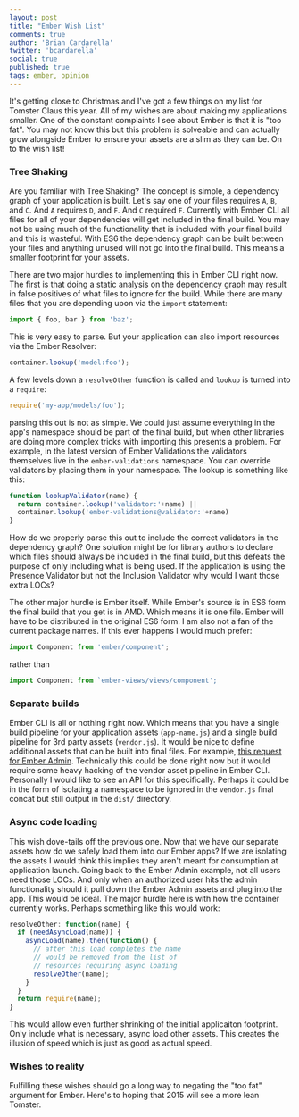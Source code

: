 ```yaml
---
layout: post
title: "Ember Wish List"
comments: true
author: 'Brian Cardarella'
twitter: 'bcardarella'
social: true
published: true
tags: ember, opinion
---
```


It's getting close to Christmas and I've got a few things on my list for
Tomster Claus this year. All of my wishes are about making my
applications smaller. One of the constant complaints I see about Ember
is that it is "too fat". You may not know this but this problem is
solveable and can actually grow alongside Ember to ensure your assets
are a slim as they can be. On to the wish list!

### Tree Shaking

Are you familiar with Tree Shaking? The concept is simple, a dependency
graph of your application is built. Let's say one of your files requires
`A`, `B`, and `C`. And `A` requires `D`, and `F`. And `C` required `F`.
Currently with Ember CLI all files for all of your dependencies will get
included in the final build. You may not be using much of the
functionality that is included with your final build and this is
wasteful. With ES6 the dependency graph can be built between your files
and anything unused will not go into the final build. This means a
smaller footprint for your assets.

There are two major hurdles to implementing this in Ember CLI right now.
The first is that doing a static analysis on the dependency graph may
result in false positives of what files to ignore for the build. While
there are many files that you are depending upon via the `import`
statement:

```javascript
import { foo, bar } from 'baz';
```

This is very easy to parse. But your application can also import
resources via the Ember Resolver:

```javascript
container.lookup('model:foo');
```

A few levels down a `resolveOther` function is called and `lookup` is
turned into a `require`:

```javascript
require('my-app/models/foo');
```

parsing this out is not as simple. We could just assume everything in
the app's namespace should be part of the final build, but when other
libraries are doing more complex tricks with importing this presents a
problem. For example, in the latest version of Ember Validations the
validators themselves live in the `ember-validations` namespace. You can
override validators by placing them in your namespace. The lookup is
something like this:

```javascript
function lookupValidator(name) {
  return container.lookup('validator:'+name) ||
  container.lookup('ember-validations@validator:'+name)
}
```

How do we properly parse this out to include the correct validators in
the dependency graph? One solution might be for library authors to
declare which files should always be included in the final build, but
this defeats the purpose of only including what is being used. If the
application is using the Presence Validator but not the Inclusion
Validator why would I want those extra LOCs?

The other major hurdle is Ember itself. While Ember's source is in ES6
form the final build that you get is in AMD. Which means it is one file.
Ember will have to be distributed in the original ES6 form. I am also
not a fan of the current package names. If this ever happens I would
much prefer:

```javascript
import Component from 'ember/component';
```

rather than

```javascript
import Component from `ember-views/views/component';
```

### Separate builds

Ember CLI is all or nothing right now. Which means that you have a
single build pipeline for your application assets (`app-name.js`) and a single build
pipeline for 3rd party assets (`vendor.js`). It would be nice to define
additional assets that can be built into final files. For example, [this
request for Ember
Admin](https://github.com/dockyard/ember-admin/issues/32). Technically
this could be done right now but it would require some heavy hacking of
the vendor asset pipeline in Ember CLI. Personally I would like to see
an API for this specifically. Perhaps it could be in the form of isolating a namespace to
be ignored in the `vendor.js` final concat but still output in the
`dist/` directory.

### Async code loading

This wish dove-tails off the previous one. Now that we have our separate
assets how do we safely load them into our Ember apps? If we are
isolating the assets I would think this implies they aren't meant for
consumption at application launch. Going back to the Ember Admin
example, not all users need those LOCs. And only when an authorized user
hits the admin functionality should it pull down the Ember Admin assets
and plug into the app. This would be ideal. The major hurdle here is
with how the container currently works. Perhaps something like this
would work:

```javascript
resolveOther: function(name) {
  if (needAsyncLoad(name)) {
    asyncLoad(name).then(function() {
      // after this load completes the name
      // would be removed from the list of
      // resources requiring async loading
      resolveOther(name);
    }
  }
  return require(name);
}
```

This would allow even further shrinking of the initial applicaiton
footprint. Only include what is necessary, async load other assets. This
creates the illusion of speed which is just as good as actual speed.

### Wishes to reality

Fulfilling these wishes should go a long way to negating the "too fat" argument for
Ember. Here's to hoping that 2015 will see a more lean Tomster.
